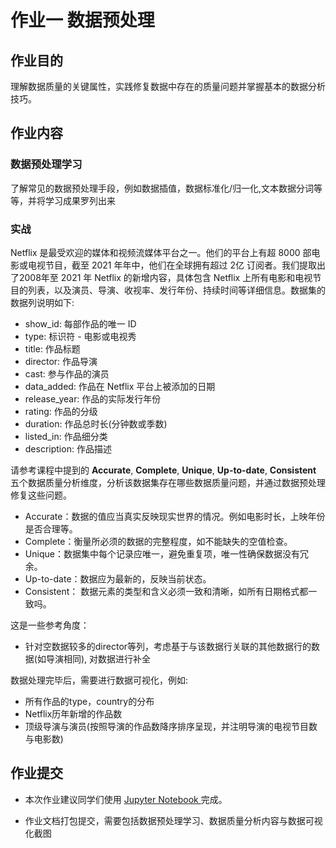 # 作业一  数据预处理

## 作业目的

理解数据质量的关键属性，实践修复数据中存在的质量问题并掌握基本的数据分析技巧。

## 作业内容

### 数据预处理学习

了解常见的数据预处理手段，例如数据插值，数据标准化/归一化,文本数据分词等等，并将学习成果罗列出来

### 实战

Netflix 是最受欢迎的媒体和视频流媒体平台之一。他们的平台上有超 8000 部电影或电视节目，截至 2021 年年中，他们在全球拥有超过 2亿 订阅者。我们提取出了2008年至 2021 年 Netflix 的新增内容，具体包含 Netflix 上所有电影和电视节目的列表，以及演员、导演、收视率、发行年份、持续时间等详细信息。数据集的数据列说明如下:

- show_id: 每部作品的唯一 ID
- type: 标识符 - 电影或电视秀
- title: 作品标题
- director: 作品导演
- cast: 参与作品的演员
- data_added: 作品在 Netflix 平台上被添加的日期
- release_year: 作品的实际发行年份
- rating: 作品的分级
- duration: 作品总时长(分钟数或季数)
- listed_in: 作品细分类
- description: 作品描述

请参考课程中提到的 **Accurate**, **Complete**, **Unique**, **Up-to-date**, **Consistent** 五个数据质量分析维度，分析该数据集存在哪些数据质量问题，并通过数据预处理修复这些问题。

- Accurate：数据的值应当真实反映现实世界的情况。例如电影时长，上映年份是否合理等。
- Complete：衡量所必须的数据的完整程度，如不能缺失的空值检查。
- Unique：数据集中每个记录应唯一，避免重复项，唯一性确保数据没有冗余。
- Up-to-date：数据应为最新的，反映当前状态。
- Consistent： 数据元素的类型和含义必须一致和清晰，如所有日期格式都一致吗。

这是一些参考角度：

- 针对空数据较多的director等列，考虑基于与该数据行关联的其他数据行的数据(如导演相同), 对数据进行补全

数据处理完毕后，需要进行数据可视化，例如:

- 所有作品的type，country的分布
- Netflix历年新增的作品数
- 顶级导演与演员(按照导演的作品数降序排序呈现，并注明导演的电视节目数与电影数)

## 作业提交

- 本次作业建议同学们使用 [Jupyter Notebook ](https://jupyter.org/) 完成。

- 作业文档打包提交，需要包括数据预处理学习、数据质量分析内容与数据可视化截图
